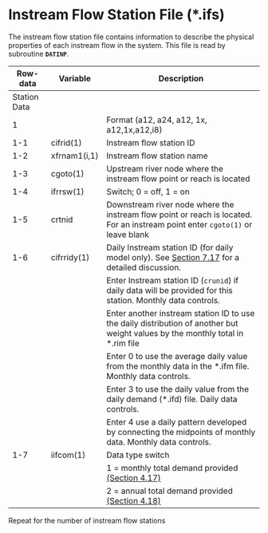 # Instream Flow Station File (*.ifs) #

The instream flow station file contains information to describe the physical properties of each instream flow in the system. This file is read by subroutine **`DATINP`**.

| Row-data							| Variable						| Description 								|				
| ------------------				| --------------------			| --------									|
| Station Data						| 								| 											| 
| 1 								|								| Format (a12, a24, a12, 1x, a12,1x,a12,i8) |
| 1-1 								| cifrid(1) 					| Instream flow station ID					|
| 1-2 								| xfrnam1(i,1) 					| Instream flow station name				|
| 1-3 								| cgoto(1) 						| Upstream river node where the instream flow point or reach is located |
| 1-4 								| ifrrsw(1) 					| Switch; 0 = off, 1 = on |
| 1-5 								| crtnid 						| Downstream river node where the instream flow point or reach is located. For an instream point enter `cgoto(1)` or leave blank |
| 1-6 								| cifrridy(1) 					| Daily Instream station ID (for daily model only). See [Section 7.17](../StandardModelingProcedures/717.md) for a detailed discussion. |
|									| 								| Enter Instream station ID (`crunid`) if daily data will be provided for this station. Monthly data controls. 
| 									| 								| Enter another instream station ID to use the daily distribution of another but weight values by the monthly total in \*.rim file |
|									| 								| Enter 0 to use the average daily value from the monthly data in the \*.ifm file. Monthly data controls.
|									| 								| Enter 3 to use the daily value from the daily demand (\*.ifd) file. Daily data controls.
|									| 								| Enter 4 use a daily pattern developed by connecting the midpoints of monthly data. Monthly data controls.
| 1-7 								| iifcom(1) 					| Data type switch |
| 									| 								| 1 = monthly total demand provided [(Section 4.17)](../InputDescription/417.md) |
| 									| 								| 2 = annual total demand provided [(Section 4.18)](../InputDescription/418.md) |

Repeat for the number of instream flow stations